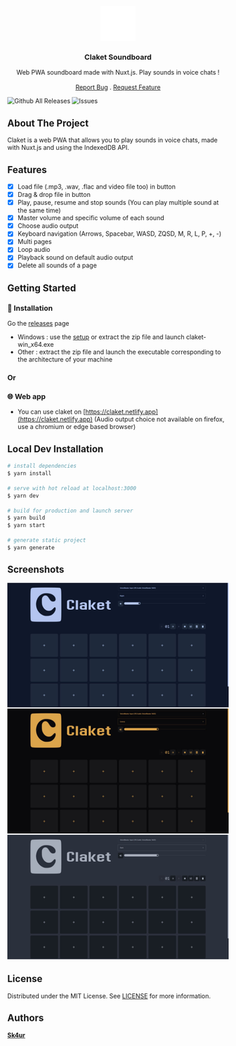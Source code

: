 <br/>
<p align="center">
  <a href="https://github.com/aera128/aera128/claket">
    <img src="static/icons/logo.png" alt="Logo" width="80" height="80">
  </a>

  <h3 align="center">Claket Soundboard</h3>

  <p align="center">
    Web PWA soundboard made with Nuxt.js. Play sounds in voice chats !
    <br/>
    <br/>
    <a href="https://github.com/aera128/aera128/claket/issues">Report Bug</a>
    .
    <a href="https://github.com/aera128/aera128/claket/issues">Request Feature</a>
  </p>
</p>

![Github All Releases](https://img.shields.io/github/downloads/aera128/claket/total.svg)
![Issues](https://img.shields.io/github/issues/aera128/aera128/claket)

## About The Project

Claket is a web PWA that allows you to play sounds in voice chats, made with Nuxt.js and using the IndexedDB API.

## Features
- [x] Load file (.mp3, .wav, .flac and video file too) in button
- [x] Drag & drop file in button
- [x] Play, pause, resume and stop sounds (You can play multiple sound at the same time)
- [x] Master volume and specific volume of each sound
- [x] Choose audio output
- [x] Keyboard navigation (Arrows, Spacebar, WASD, ZQSD, M, R, L, P, +, -)
- [x] Multi pages
- [x] Loop audio
- [x] Playback sound on default audio output
- [x] Delete all sounds of a page
## Getting Started

### 🚧 Installation

Go the [releases](https://github.com/aera128/claket/releases/) page

- Windows : use the [setup](https://github.com/aera128/claket/releases/download/neutralino/claket-setup.exe) or extract the zip file and launch claket-win_x64.exe
- Other : extract the zip file and launch the executable corresponding to the architecture of your machine

### Or
### 🌐 Web app
- You can use claket on [https://claket.netlify.app](https://claket.netlify.app) (Audio output choice not available on firefox, use a chromium or edge based browser)

## Local Dev Installation

```bash
# install dependencies
$ yarn install

# serve with hot reload at localhost:3000
$ yarn dev

# build for production and launch server
$ yarn build
$ yarn start

# generate static project
$ yarn generate
```

## Screenshots
![ScreenShot](screenshots/screenshot1.jpg)
![ScreenShot](screenshots/screenshot2.jpg)
![ScreenShot](screenshots/screenshot3.jpg)
## License

Distributed under the MIT License. See [LICENSE](https://github.com/aera128/aera128/claket/LICENSE) for more information.

## Authors

[**Sk4ur**](https://github.com/aera128/)
